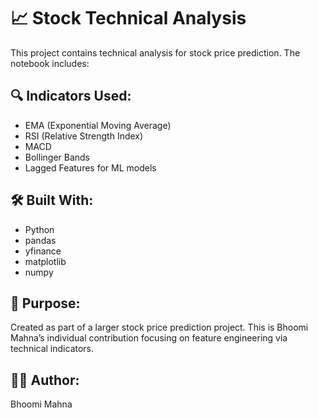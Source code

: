 # 📈 Stock Technical Analysis

This project contains technical analysis for stock price prediction. The notebook includes:

## 🔍 Indicators Used:
- EMA (Exponential Moving Average)
- RSI (Relative Strength Index)
- MACD
- Bollinger Bands
- Lagged Features for ML models

## 🛠 Built With:
- Python
- pandas
- yfinance
- matplotlib
- numpy

## 🎯 Purpose:
Created as part of a larger stock price prediction project. This is Bhoomi Mahna’s individual contribution focusing on feature engineering via technical indicators.

## 👩‍💻 Author:
Bhoomi Mahna
